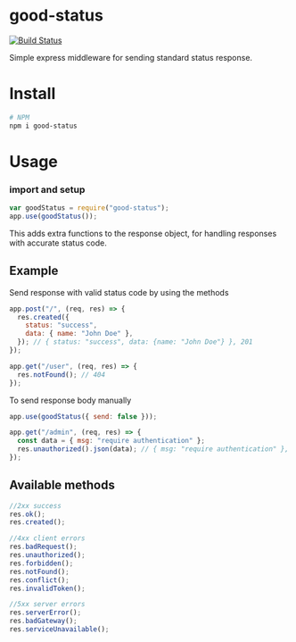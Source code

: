 # good-status

[![Build Status](https://travis-ci.com/micaiah-effiong/good-status.svg?branch=main)](https://travis-ci.com/micaiah-effiong/good-status)

Simple express middleware for sending standard status response.

# Install

```bash
# NPM
npm i good-status
```

# Usage

### import and setup

```js
var goodStatus = require("good-status");
app.use(goodStatus());
```

This adds extra functions to the response object, for handling responses with accurate status code.

## Example

Send response with valid status code by using the methods

```js
app.post("/", (req, res) => {
  res.created({
    status: "success",
    data: { name: "John Doe" },
  }); // { status: "success", data: {name: "John Doe"} }, 201
});

app.get("/user", (req, res) => {
  res.notFound(); // 404
});
```

To send response body manually

```js
app.use(goodStatus({ send: false }));

app.get("/admin", (req, res) => {
  const data = { msg: "require authentication" };
  res.unauthorized().json(data); // { msg: "require authentication" }, 401
});
```

## Available methods

```js
//2xx success
res.ok();
res.created();

//4xx client errors
res.badRequest();
res.unauthorized();
res.forbidden();
res.notFound();
res.conflict();
res.invalidToken();

//5xx server errors
res.serverError();
res.badGateway();
res.serviceUnavailable();
```
